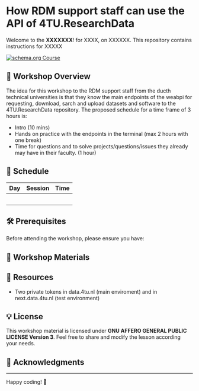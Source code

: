 # How RDM support staff can use the API of 4TU.ResearchData 

Welcome to the **XXXXXXX**! for XXXX, on XXXXXX.  This repository contains instructions for XXXXX

[![schema.org Course](https://img.shields.io/badge/schema--org-Course-blue.svg)](./schema-course.jsonld)


## 🚀 Workshop Overview

The idea for this workshop to the RDM support staff from the ducth technical universities is that they know the main endpoints of the weabpi for requesting, download, sarch and upload datasets and software to the 4TU.ResearchData repository. The proposed schedule for a time frame of 3 hours is:
- Intro (10 mins)
- Hands on practice with the endpoints in the terminal (max 2 hours with one break)
- Time for questions and to solve projects/questions/issues they already may have in their faculty. (1 hour)

## 📅 Schedule
| **Day** | **Session** | **Time** |
|---------|------------|----------|
|    |  | |
|         | |  |
|         |  |  |
|   |  |  |
|         |  |  |

## 🛠 Prerequisites
Before attending the workshop, please ensure you have:


## 📖 Workshop Materials



## 🔗 Resources

- Two private tokens in data.4tu.nl (main enviroment) and in next.data.4tu.nl (test environment)

## 💡 License
This workshop material is licensed under **GNU AFFERO GENERAL PUBLIC LICENSE Version 3**. Feel free to share and modify the lesson according your needs.

## 🙌 Acknowledgments


---


Happy coding! 🎉
